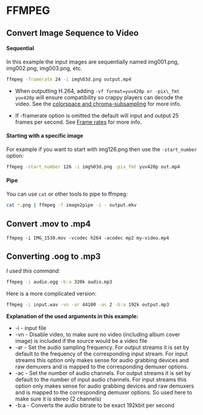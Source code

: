 FFMPEG
======

Convert Image Sequence to Video
-------------------------------

#### Sequential

In this example the input images are sequentially named img001.png, img002.png, img003.png, etc.

```bash
ffmpeg -framerate 24 -i img%03d.png output.mp4
```
- When outputting H.264, adding `-vf format=yuv420p or -pix\_fmt yuv420p` will ensure compatibility so crappy players can decode the video. See the [colorspace and chroma-subsampling](https://trac.ffmpeg.org/wiki/Slideshow#Colorspaceconversionandchromasub-sampling) for more info.

- If \-framerate option is omitted the default will input and output 25 frames per second. See [Frame rates](https://trac.ffmpeg.org/wiki/Slideshow#Framerates) for more info.

#### Starting with a specific image

For example if you want to start with img126.png then use the `-start_number` option:

```bash
ffmpeg -start_number 126 -i img%03d.png -pix_fmt yuv420p out.mp4
```

#### Pipe

You can use `cat` or other tools to pipe to ffmpeg:

```bash
cat *.png | ffmpeg -f image2pipe -i - output.mkv
```
Convert .mov to .mp4
--------------------

``` shell
ffmpeg -i IMG_1530.mov -vcodec h264 -acodec mp2 my-video.mp4
```

Converting .oog to .mp3
-----------------------

*I used this command:*

``` bash
ffmpeg -i audio.ogg -b:a 320k audio.mp3
```

Here is a more complicated version:

``` bash
ffmpeg -i input.wav -vn -ar 44100 -ac 2 -b:a 192k output.mp3
```

**Explanation of the used arguments in this example:**

-   -i - input file
-   -vn - Disable video, to make sure no video (including album cover
    image) is included if the source would be a video file
-   -ar - Set the audio sampling frequency. For output streams it is set
    by default to the frequency of the corresponding input stream. For
    input streams this option only makes sense for audio grabbing
    devices and raw demuxers and is mapped to the corresponding demuxer
    options.
-   -ac - Set the number of audio channels. For output streams it is set
    by default to the number of input audio channels. For input streams
    this option only makes sense for audio grabbing devices and raw
    demuxers and is mapped to the corresponding demuxer options. So used
    here to make sure it is stereo (2 channels)
-   -b:a - Converts the audio bitrate to be exact 192kbit per second
